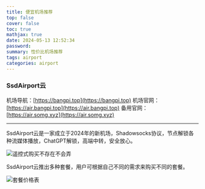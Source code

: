 ```yaml
---
title: 便宜机场推荐
top: false
cover: false
toc: true
mathjax: true
date: 2024-05-13 12:52:34
password:
summary: 性价比机场推荐
tags: airport
categories: airport
---
```


### SsdAirport云

机场导航：[https://bangpi.top](https://bangpi.top)
机场官网：[https://air.bangpi.top](https://air.bangpi.top)
备用官网：[https://air.somg.xyz](https://air.somg.xyz)

---

SsdAirport云是一家成立于2024年的新机场，Shadowsocks协议，节点解锁各种流媒体播放，ChatGPT解锁，高端中转，安全放心。


![遥控式购买不存在不会弄](https://pub-pces.oss-cn-chengdu.aliyuncs.com/public/2024-03-22/1715576720240.png)

SsdAirport云推出多种套餐，用户可根据自己不同的需求来购买不同的套餐。

![套餐价格表](https://pub-pces.oss-cn-chengdu.aliyuncs.com/public/2024-03-22/1715576669668.png)





